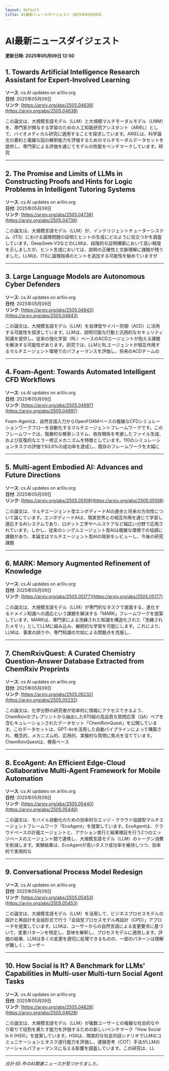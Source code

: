 ```yaml
---
layout: default
title: AI最新ニュースダイジェスト 2025年05月09日
---
```


# AI最新ニュースダイジェスト
**更新日時: 2025年05月09日 12:50**

## 1. Towards Artificial Intelligence Research Assistant for Expert-Involved Learning

**ソース**: cs.AI updates on arXiv.org  
**日付**: 2025年05月09日  
**リンク**: [https://arxiv.org/abs/2505.04638](https://arxiv.org/abs/2505.04638)  

この論文は、大規模言語モデル（LLM）と大規模マルチモーダルモデル（LMM）を、専門家が関与する学習のための人工知能研究アシスタント（ARIEL）として、バイオメディカル研究に適用することを探求しています。ARIELは、科学論文の要約と複雑な図の解釈能力を評価するためのマルチモーダルデータセットを提供し、専門家による評価を通じてモデルの性能をベンチマークしています。研究  

---

## 2. The Promise and Limits of LLMs in Constructing Proofs and Hints for Logic Problems in Intelligent Tutoring Systems

**ソース**: cs.AI updates on arXiv.org  
**日付**: 2025年05月09日  
**リンク**: [https://arxiv.org/abs/2505.04736](https://arxiv.org/abs/2505.04736)  

この論文は、大規模言語モデル（LLM）が、インテリジェントチューターシステム（ITS）における論理問題の証明とヒントの生成にどのように役立つかを調査しています。DeepSeek-V3などのLLMは、段階的な証明構築において高い精度を示しましたが、ヒント生成においては、説明の正確性と文脈理解に課題が残りました。LLMは、ITSに論理指導のヒントを追加する可能性を秘めていますが  

---

## 3. Large Language Models are Autonomous Cyber Defenders

**ソース**: cs.AI updates on arXiv.org  
**日付**: 2025年05月09日  
**リンク**: [https://arxiv.org/abs/2505.04843](https://arxiv.org/abs/2505.04843)  

この論文は、大規模言語モデル（LLM）を自律型サイバー防御（ACD）に活用する可能性を探求しています。LLMは、説明可能な行動と汎用的なセキュリティ知識を提供し、従来の強化学習（RL）ベースのACDエージェントが抱える課題を解決する可能性があります。研究では、LLMとRLエージェントが相互作用するマルチエージェント環境でのパフォーマンスを評価し、将来のACDチームの  

---

## 4. Foam-Agent: Towards Automated Intelligent CFD Workflows

**ソース**: cs.AI updates on arXiv.org  
**日付**: 2025年05月09日  
**リンク**: [https://arxiv.org/abs/2505.04997](https://arxiv.org/abs/2505.04997)  

Foam-Agentは、自然言語入力からOpenFOAMベースの複雑なCFDシミュレーションワークフローを自動化するマルチエージェントフレームワークです。このフレームワークは、階層的な検索システム、依存関係を考慮したファイル生成、および反復的なエラー修正メカニズムを特徴としています。110のシミュレーションタスクの評価で83.6%の成功率を達成し、既存のフレームワークを大幅に  

---

## 5. Multi-agent Embodied AI: Advances and Future Directions

**ソース**: cs.AI updates on arXiv.org  
**日付**: 2025年05月09日  
**リンク**: [https://arxiv.org/abs/2505.05108](https://arxiv.org/abs/2505.05108)  

この論文は、マルチエージェント型エンボディードAIの進歩と将来の方向性について論じています。エンボディードAIは、現実世界との相互作用を通じて学習し適応するAIシステムであり、ロボット工学やヘルスケアなど幅広い分野で応用されています。しかし、従来のシングルエージェント型AIは複雑な環境での協調に課題があり、本論文はマルチエージェント型AIの現状をレビューし、今後の研究課題  

---

## 6. MARK: Memory Augmented Refinement of Knowledge

**ソース**: cs.AI updates on arXiv.org  
**日付**: 2025年05月09日  
**リンク**: [https://arxiv.org/abs/2505.05177](https://arxiv.org/abs/2505.05177)  

この論文は、大規模言語モデル（LLM）が専門的なタスクで直面する、進化するドメイン知識への適応という課題を解決する「MARK」フレームワークを提案しています。MARKは、専門家による洗練された知識を構造化された「洗練されたメモリ」としてLLMに組み込み、継続的な学習を可能にします。これにより、LLMは、事実の誤りや、専門知識の欠如による問題点を克服し、  

---

## 7. ChemRxivQuest: A Curated Chemistry Question-Answer Database Extracted from ChemRxiv Preprints

**ソース**: cs.AI updates on arXiv.org  
**日付**: 2025年05月09日  
**リンク**: [https://arxiv.org/abs/2505.05232](https://arxiv.org/abs/2505.05232)  

この論文は、化学分野の研究者が効率的に情報にアクセスできるよう、ChemRxivのプレプリントから抽出した970組の高品質な質問応答（QA）ペアを含むキュレーションされたデータセット「ChemRxivQuest」を公開しています。このデータセットは、GPT-4oを活用した自動パイプラインによって構築され、概念的、メカニズム的、応用的、実験的な質問に焦点を当てています。ChemRxivQuestは、検索ベース  

---

## 8. EcoAgent: An Efficient Edge-Cloud Collaborative Multi-Agent Framework for Mobile Automation

**ソース**: cs.AI updates on arXiv.org  
**日付**: 2025年05月09日  
**リンク**: [https://arxiv.org/abs/2505.05440](https://arxiv.org/abs/2505.05440)  

この論文は、モバイル自動化のための効率的なエッジ・クラウド協調型マルチエージェントフレームワーク「EcoAgent」を提案しています。EcoAgentは、クラウドベースの計画エージェントと、アクション実行と結果検証を行う2つのエッジベースのエージェント間で連携し、大規模言語モデル（LLM）のトークン消費を削減します。実験結果は、EcoAgentが高いタスク成功率を維持しつつ、効率的で実用的な  

---

## 9. Conversational Process Model Redesign

**ソース**: cs.AI updates on arXiv.org  
**日付**: 2025年05月09日  
**リンク**: [https://arxiv.org/abs/2505.05453](https://arxiv.org/abs/2505.05453)  

この論文は、大規模言語モデル（LLM）を活用して、ビジネスプロセスモデルの設計と再設計を会話形式で行う「会話型プロセスモデル再設計（CPD）」アプローチを提案しています。LLMは、ユーザーからの自然言語による変更要求に基づいて、変更パターンを特定し、意味を解釈し、プロセスモデルに適用します。評価の結果、LLMは多くの変更を適切に処理できるものの、一部のパターンは理解が難しく、ユーザー  

---

## 10. How Social is It? A Benchmark for LLMs' Capabilities in Multi-user Multi-turn Social Agent Tasks

**ソース**: cs.AI updates on arXiv.org  
**日付**: 2025年05月09日  
**リンク**: [https://arxiv.org/abs/2505.04628](https://arxiv.org/abs/2505.04628)  

この論文は、大規模言語モデル（LLM）が複数ユーザーとの複雑な社会的なやり取りで役割を果たす能力を評価するための新しいベンチマーク「How Social Is It (HSII)」を提案しています。HSIIは、現実的な社会対話シナリオでLLMのコミュニケーションとタスク遂行能力を評価し、連鎖思考（COT）手法がLLMのソーシャルパフォーマンスに与える影響を調査しています。この研究は、LL  

---

*合計 65 件のAI関連ニュースが見つかりました。*
